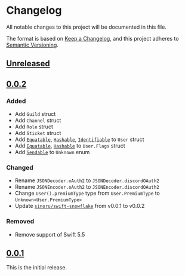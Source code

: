 # Changelog
All notable changes to this project will be documented in this file.

The format is based on [Keep a Changelog](https://keepachangelog.com/en/1.0.0/),
and this project adheres to [Semantic Versioning](https://semver.org/spec/v2.0.0.html).

## [Unreleased]

## [0.0.2]
### Added
- Add `Guild` struct
- Add `Channel` struct
- Add `Role` struct
- Add `Sticket` struct
- Add [`Equatable`](https://developer.apple.com/documentation/swift/equatable), [`Hashable`](https://developer.apple.com/documentation/swift/hashable), [`Identifiable`](https://developer.apple.com/documentation/swift/identifiable) to `User` struct
- Add [`Equatable`](https://developer.apple.com/documentation/swift/equatable), [`Hashable`](https://developer.apple.com/documentation/swift/hashable) to `User.Flags` struct
- Add [`Sendable`](https://developer.apple.com/documentation/swift/sendable) to `Unknown` enum

### Changed
- Rename `JSONDecoder.oAuth2` to `JSONDecoder.discordOAuth2`
- Rename `JSONEncoder.oAuth2` to `JSONEncoder.discordOAuth2`
- Change `User().premiumType` type from `User.PremiumType` to `Unknown<User.PremiumType>`
- Update [`sinoru/swift-snowflake`](https://github.com/sinoru/swift-snowflake/compare/v0.0.1...v0.0.2) from v0.0.1 to v0.0.2

### Removed
- Remove support of Swift 5.5

## [0.0.1]
This is the initial release.

[Unreleased]: https://github.com/swift-discord/swift-discord/compare/v0.0.2...HEAD
[0.0.2]: https://github.com/swift-discord/swift-discord/compare/v0.0.1...v0.0.2
[0.0.1]: https://github.com/swift-discord/swift-discord/releases/tag/v0.0.1